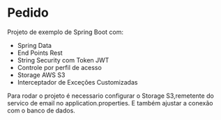 # Pedido

Projeto de exemplo de Spring Boot com:
  * Spring Data
  * End Points Rest
  * String Security com Token JWT
  * Controle por perfil de acesso
  * Storage AWS S3
  * Interceptador de Exceções Customizadas

Para rodar o projeto é necessario configurar o Storage S3,remetente do servico de email  no application.properties.
E também ajustar a conexão com o banco de dados.
